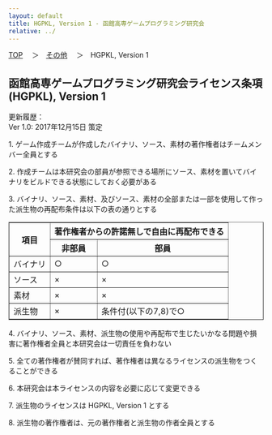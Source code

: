 ```yaml
---
layout: default
title: HGPKL, Version 1 - 函館高専ゲームプログラミング研究会
relative: ../
---
```

<div class="content">
<div class="main">

<p class="bread">
<a href="../">TOP</a>
　＞　<a href="./">その他</a>
　＞　HGPKL, Version 1
</p>

<h2>
函館高専ゲームプログラミング研究会ライセンス条項(HGPKL), Version 1
</h2>

<p>
更新履歴：
<br>
Ver 1.0: 2017年12月15日 策定
</p>

<p>
1. ゲーム作成チームが作成したバイナリ、ソース、素材の著作権者はチームメンバー全員とする
</p>

<p>
2. 作成チームは本研究会の部員が参照できる場所にソース、素材を置いてバイナリをビルドできる状態にしておく必要がある
</p>

<p>
3. バイナリ、ソース、素材、及びソース、素材の全部または一部を使用して作った派生物の再配布条件は以下の表の通りとする
</p>

<table border="1">

<tr>
<th class="center" rowspan="2">項目</th>
<th colspan="2">著作権者からの許諾無しで自由に再配布できる</th>
</tr>

<tr>
<th class="center">非部員</th>
<th class="center">部員</th>
</tr>

<tr>
<td class="center">バイナリ</td>
<td class="center">○</td>
<td class="center">○</td>
</tr>

<tr>
<td class="center">ソース</td>
<td class="center">×</td>
<td class="center">×</td>
</tr>

<tr>
<td class="center">素材</td>
<td class="center">×</td>
<td class="center">×</td>
</tr>

<tr>
<td class="center">派生物</td>
<td class="center">×</td>
<td class="center">条件付(以下の7,8)で○</td>
</tr>


</table>


<p>
4. バイナリ、ソース、素材、派生物の使用や再配布で生じたいかなる問題や損害に著作権者全員と本研究会は一切責任を負わない
</p>

<p>
5. 全ての著作権者が賛同すれば、著作権者は異なるライセンスの派生物をつくることができる
</p>

<p>
6. 本研究会は本ライセンスの内容を必要に応じて変更できる
</p>

<p>
7. 派生物のライセンスは HGPKL, Version 1 とする
</p>

<p>
8. 派生物の著作権者は、元の著作権者と派生物の作者全員とする
</p>


</div>
</div>
